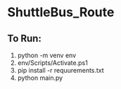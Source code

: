 # ShuttleBus_Route

## To Run:
1) python -m venv env
2) env/Scripts/Activate.ps1
3) pip install -r requurements.txt
4) python main.py